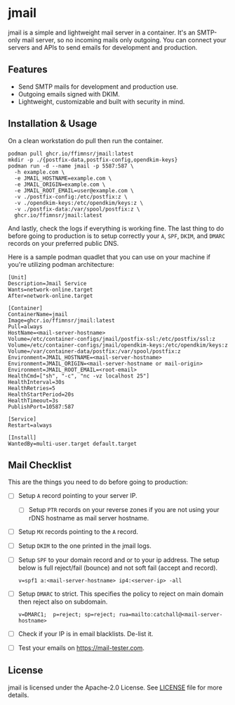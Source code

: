 # jmail

jmail is a simple and lightweight mail server in a container. It's an SMTP-only mail server, so no incoming mails only outgoing. You can connect your servers and APIs to send emails for development and production.

## Features
- Send SMTP mails for development and production use.
- Outgoing emails signed with DKIM.
- Lightweight, customizable and built with security in mind.

## Installation & Usage

On a clean workstation do pull then run the container. 
```
podman pull ghcr.io/ffimnsr/jmail:latest
mkdir -p ./{postfix-data,postfix-config,opendkim-keys}
podman run -d --name jmail -p 5587:587 \
  -h example.com \
  -e JMAIL_HOSTNAME=example.com \
  -e JMAIL_ORIGIN=example.com \
  -e JMAIL_ROOT_EMAIL=user@example.com \
  -v ./postfix-config:/etc/postfix:z \
  -v ./opendkim-keys:/etc/opendkim/keys:z \
  -v ./postfix-data:/var/spool/postfix:z \
  ghcr.io/ffimnsr/jmail:latest
```
And lastly, check the logs if everything is working fine. 
The last thing to do before going to production is to setup correctly your `A`, `SPF`, `DKIM`, and `DMARC` records on your preferred public DNS.

Here is a sample podman quadlet that you can use on your machine if you're utilizing podman architecture:
```
[Unit]
Description=Jmail Service
Wants=network-online.target
After=network-online.target

[Container]
ContainerName=jmail
Image=ghcr.io/ffimnsr/jmail:latest
Pull=always
HostName=<mail-server-hostname>
Volume=/etc/container-configs/jmail/postfix-ssl:/etc/postfix/ssl:z
Volume=/etc/container-configs/jmail/opendkim-keys:/etc/opendkim/keys:z
Volume=/var/container-data/postfix:/var/spool/postfix:z
Environment=JMAIL_HOSTNAME=<mail-server-hostname>
Environment=JMAIL_ORIGIN=<mail-server-hostname or mail-origin>
Environment=JMAIL_ROOT_EMAIL=<root-email>
HealthCmd=["sh", "-c", "nc -vz localhost 25"]
HealthInterval=30s
HealthRetries=5
HealthStartPeriod=20s
HealthTimeout=3s
PublishPort=10587:587

[Service]
Restart=always

[Install]
WantedBy=multi-user.target default.target
```

## Mail Checklist

This are the things you need to do before going to production:

- [ ] Setup `A` record pointing to your server IP.
  - [ ] Setup `PTR` records on your reverse zones if you are not using your rDNS hostname as mail server hostname.
- [ ] Setup `MX` records pointing to the `A` record.
- [ ] Setup `DKIM` to the one printed in the jmail logs.
- [ ] Setup `SPF` to your domain record and or to your ip address. The setup below is full reject/fail (bounce) and not soft fail (accept and record).
  ```
  v=spf1 a:<mail-server-hostname> ip4:<server-ip> -all
  ```
- [ ] Setup `DMARC` to strict. This specifies the policy to reject on main domain then reject also on subdomain.
  ```
  v=DMARC1;  p=reject; sp=reject; rua=mailto:catchall@<mail-server-hostname>
  ```
- [ ] Check if your IP is in email blacklists. De-list it.
- [ ] Test your emails on https://mail-tester.com.


## License
jmail is licensed under the Apache-2.0 License. See [LICENSE](LICENSE) file for more details.
